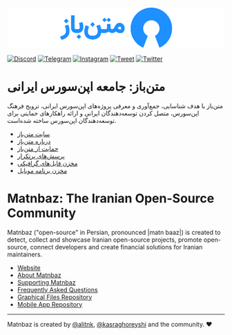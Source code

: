 ![Matnbaz Logo](https://raw.githubusercontent.com/matnbaz/graphics/main/readme-logo.png)

[![Discord](https://img.shields.io/discord/912032955956871188?label=Discord&logo=discord)](https://discord.com/invite/SNHSYWsKYQ)
[![Telegram](https://img.shields.io/badge/Telegram-Join-26A5E4?logo=telegram)](https://t.me/matnbaz)
[![Instagram](https://img.shields.io/badge/Instagram-Follow-E4405F?logo=instagram)](https://www.instagram.com/matnbaz_net)
[![Tweet](https://img.shields.io/twitter/url?url=https%3A%2F%2Fmatnbaz.net&label=Tweet)](https://twitter.com/intent/tweet?text=%D8%A8%D9%87%20%D9%85%D8%AA%D9%86%E2%80%8C%D8%A8%D8%A7%D8%B2%20%DB%8C%DA%A9%20%D8%B3%D8%B1%DB%8C%20%D8%A8%D8%B2%D9%86%DB%8C%D8%AF.%20%0A&url=matnbaz.net&via=matnbaz)
[![Twitter](https://img.shields.io/twitter/follow/matnbaz?label=Twitter)](https://twitter.com/matnbaz)

# متن‌باز: جامعه اپن‌سورس ایرانی

متن‌باز با هدف شناسایی، جمع‌آوری و معرفی پروژه‌های اپن‌سورس ایرانی، ترویج فرهنگ اپن‌سورس، متصل کردن توسعه‌دهندگان ایرانی و ارائه راهکار‌های حمایتی برای توسعه‌دهندگان اپن‌سورس ساخته شده‌است.

- [سایت متن‌باز](https://matnbaz.net)
- [درباره متن‌باز](https://matnbaz.net/about)
- [حمایت از متن‌باز](https://matnbaz.net/support)
- [پرسش‌های پر‌تکرار](https://matnbaz.net/faq)
- [مخزن فایل‌های گرافیکی](https://github.com/matnbaz/graphics)
- [مخزن برنامه موبایل](https://github.com/matnbaz/matnbaz-mobile)

# Matnbaz: The Iranian Open-Source Community

Matnbaz ("open-source" in Persian, pronounced |matn baaz|) is created to detect, collect and showcase Iranian open-source projects, promote open-source, connect developers and create financial solutions for Iranian maintainers.

- [Website](https://matnbaz.net/en)
- [About Matnbaz](https://matnbaz.net/en/about)
- [Supporting Matnbaz](https://matnbaz.net/en/support)
- [Frequently Asked Questions](https://matnbaz.net/en/faq)
- [Graphical Files Repository](https://github.com/matnbaz/graphics)
- [Mobile App Repository](https://github.com/matnbaz/matnbaz-mobile)

-----

Matnbaz is created by [@alitnk](https://github.com/alitnk), [@kasraghoreyshi](https://github.com/kasraghoreyshi) and the community. ❤️
